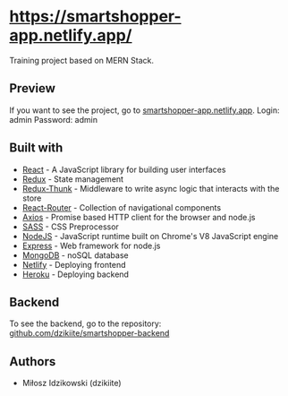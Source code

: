 # https://smartshopper-app.netlify.app/

Training project based on MERN Stack.

## Preview 

If you want to see the project, go to [smartshopper-app.netlify.app](https://smartshopper-app.netlify.app/).
Login: admin
Password: admin

## Built with 

* [React](https://reactjs.org/ "React") - A JavaScript library for building user interfaces
* [Redux](https://react-redux.js.org/ "Redux") - State management
* [Redux-Thunk](https://github.com/reduxjs/redux-thunk "Redux-Thunk") - Middleware to write async logic that interacts with the store
* [React-Router](https://reactrouter.com/ "React-Router") - Collection of navigational components
* [Axios](https://github.com/axios/axios "Axios") - Promise based HTTP client for the browser and node.js
* [SASS](https://sass-lang.com/ "SASS") - CSS Preprocessor
* [NodeJS](https://nodejs.org/en/ "NodeJS") - JavaScript runtime built on Chrome's V8 JavaScript engine
* [Express](https://expressjs.com/ "Express") - Web framework for node.js
* [MongoDB](https://www.mongodb.com/ "MongoDB") - noSQL database
* [Netlify](https://www.netlify.com/ "Netlify") - Deploying frontend
* [Heroku](https://heroku.com/ "Heroku") - Deploying backend

## Backend

To see the backend, go to the repository: [github.com/dzikiite/smartshopper-backend](https://github.com/dzikiite/smartshopper-backend)

## Authors 

* Miłosz Idzikowski (dzikiite)

